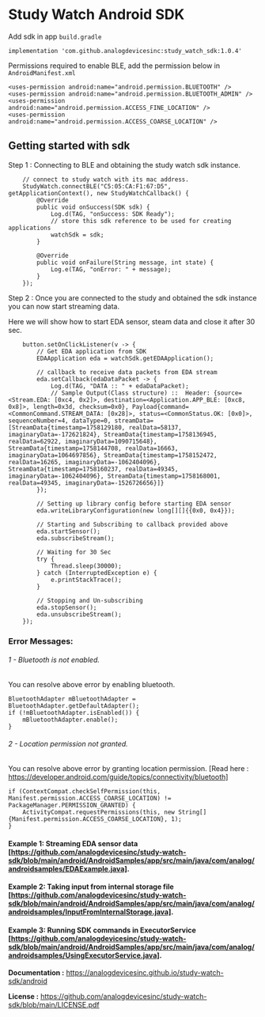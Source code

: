 
# Study Watch Android SDK

Add sdk in app `build.gradle`

    implementation 'com.github.analogdevicesinc:study_watch_sdk:1.0.4'


Permissions required to enable BLE, add the permission below in `AndroidManifest.xml`

    <uses-permission android:name="android.permission.BLUETOOTH" />
    <uses-permission android:name="android.permission.BLUETOOTH_ADMIN" />
    <uses-permission android:name="android.permission.ACCESS_FINE_LOCATION" />
    <uses-permission android:name="android.permission.ACCESS_COARSE_LOCATION" />


## Getting started with sdk

Step 1 : Connecting to BLE and obtaining the study watch sdk instance.

        // connect to study watch with its mac address.
        StudyWatch.connectBLE("C5:05:CA:F1:67:D5", getApplicationContext(), new StudyWatchCallback() {
            @Override
            public void onSuccess(SDK sdk) {
                Log.d(TAG, "onSuccess: SDK Ready");
                // store this sdk reference to be used for creating applications
                watchSdk = sdk; 
            }

            @Override
            public void onFailure(String message, int state) {
                Log.e(TAG, "onError: " + message);
            }
        });

Step 2 : Once you are connected to the study and obtained the sdk instance you can now start streaming data.

Here we will show how to start EDA sensor, steam data and close it after 30 sec.

        button.setOnClickListener(v -> {
            // Get EDA application from SDK
            EDAApplication eda = watchSdk.getEDAApplication();

            // callback to receive data packets from EDA stream
            eda.setCallback(edaDataPacket -> {
                Log.d(TAG, "DATA :: " + edaDataPacket);
                // Sample Output(Class structure) ::  Header: {source=<Stream.EDA: [0xc4, 0x2]>, destination=<Application.APP_BLE: [0xc8, 0x8]>, length=0x3d, checksum=0x0}, Payload{command=<CommonCommand.STREAM_DATA: [0x28]>, status=<CommonStatus.OK: [0x0]>, sequenceNumber=4, dataType=0, streamData=[StreamData{timestamp=1758129180, realData=58137, imaginaryData=-172621824}, StreamData{timestamp=1758136945, realData=62922, imaginaryData=1090715648}, StreamData{timestamp=1758144708, realData=16663, imaginaryData=1064697856}, StreamData{timestamp=1758152472, realData=16265, imaginaryData=-1062404096}, StreamData{timestamp=1758160237, realData=49345, imaginaryData=-1062404096}, StreamData{timestamp=1758168001, realData=49345, imaginaryData=-1526726656}]}
            });

            // Setting up library config before starting EDA sensor
            eda.writeLibraryConfiguration(new long[][]{{0x0, 0x4}});

            // Starting and Subscribing to callback provided above
            eda.startSensor();
            eda.subscribeStream();

            // Waiting for 30 Sec
            try {
                Thread.sleep(30000);
            } catch (InterruptedException e) {
                e.printStackTrace();
            }

            // Stopping and Un-subscribing
            eda.stopSensor();
            eda.unsubscribeStream();
        });

### Error Messages:

###### 1 - Bluetooth is not enabled.

You can resolve above error by enabling bluetooth.

    BluetoothAdapter mBluetoothAdapter = BluetoothAdapter.getDefaultAdapter();
    if (!mBluetoothAdapter.isEnabled()) {
        mBluetoothAdapter.enable();
    }

###### 2 - Location permission not granted.

You can resolve above error by granting location permission. [Read here : https://developer.android.com/guide/topics/connectivity/bluetooth]

    if (ContextCompat.checkSelfPermission(this, Manifest.permission.ACCESS_COARSE_LOCATION) != PackageManager.PERMISSION_GRANTED) { 
        ActivityCompat.requestPermissions(this, new String[]{Manifest.permission.ACCESS_COARSE_LOCATION}, 1);
    }


#### Example 1: Streaming EDA sensor data [https://github.com/analogdevicesinc/study-watch-sdk/blob/main/android/AndroidSamples/app/src/main/java/com/analog/androidsamples/EDAExample.java].

#### Example 2: Taking input from internal storage file [https://github.com/analogdevicesinc/study-watch-sdk/blob/main/android/AndroidSamples/app/src/main/java/com/analog/androidsamples/InputFromInternalStorage.java].

#### Example 3: Running SDK commands in ExecutorService [https://github.com/analogdevicesinc/study-watch-sdk/blob/main/android/AndroidSamples/app/src/main/java/com/analog/androidsamples/UsingExecutorService.java].


**Documentation :**
https://analogdevicesinc.github.io/study-watch-sdk/android


**License :**
https://github.com/analogdevicesinc/study-watch-sdk/blob/main/LICENSE.pdf








